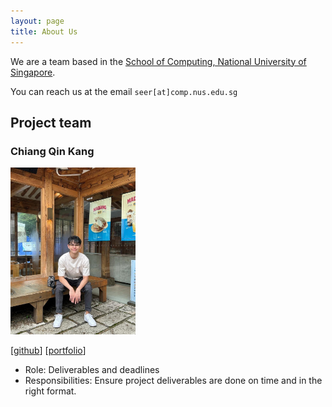 ```yaml
---
layout: page
title: About Us
---
```


We are a team based in the [School of Computing, National University of Singapore](https://www.comp.nus.edu.sg).

You can reach us at the email `seer[at]comp.nus.edu.sg`

## Project team

### Chiang Qin Kang
<img src="images/chiangqinkang.png" width="200px">

[[github](http://github.com/chiangqinkang)]
[[portfolio](team/chiangqinkang.md)]

* Role: Deliverables and deadlines
* Responsibilities: Ensure project deliverables are done on time and in the right format.
